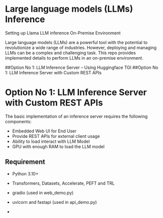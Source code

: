 # Large language models (LLMs) Inference
Setting up Llama LLM inference On-Premise Environment

Large language models (LLMs) are a powerful tool with the potential to revolutionize a wide range of industries. However, deploying and managing LLMs can be a complex and challenging task. This repo provides implemented details to perform LLMs in an on-premise environment. 

##Option No 1: LLM Inference Server – Using Huggingface TGI
##Option No 1: LLM Inference Server with Custom REST APIs




# Option No 1: LLM Inference Server with Custom REST APIs
The basic implementation of an inference server requires the following components:
- Embedded Web UI for End User
- Provide REST APIs for external client usage
- Ability to load interact with LLM Model
- GPU with enough RAM to load the LLM model

## Requirement

- Python 3.10+ 
- Transformers, Datasets, Accelerate, PEFT and TRL
- gradio (used in web_demo.py)
- uvicorn and fastapi (used in api_demo.py)

- 
